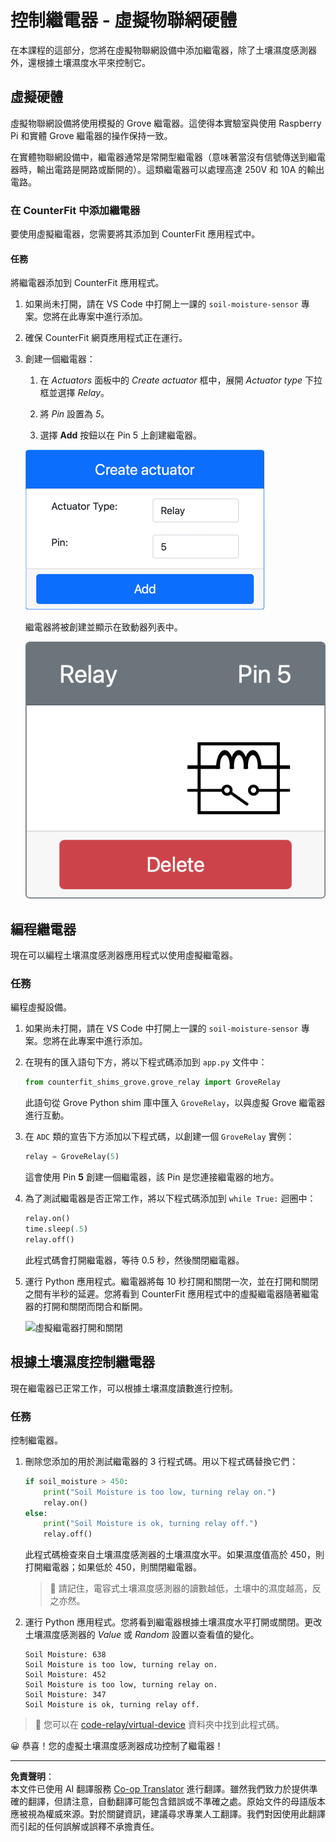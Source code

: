 <!--
CO_OP_TRANSLATOR_METADATA:
{
  "original_hash": "f8f541ee945545017a51aaf309aa37c3",
  "translation_date": "2025-08-26T22:31:09+00:00",
  "source_file": "2-farm/lessons/3-automated-plant-watering/virtual-device-relay.md",
  "language_code": "mo"
}
-->
# 控制繼電器 - 虛擬物聯網硬體

在本課程的這部分，您將在虛擬物聯網設備中添加繼電器，除了土壤濕度感測器外，還根據土壤濕度水平來控制它。

## 虛擬硬體

虛擬物聯網設備將使用模擬的 Grove 繼電器。這使得本實驗室與使用 Raspberry Pi 和實體 Grove 繼電器的操作保持一致。

在實體物聯網設備中，繼電器通常是常開型繼電器（意味著當沒有信號傳送到繼電器時，輸出電路是開路或斷開的）。這類繼電器可以處理高達 250V 和 10A 的輸出電路。

### 在 CounterFit 中添加繼電器

要使用虛擬繼電器，您需要將其添加到 CounterFit 應用程式中。

#### 任務

將繼電器添加到 CounterFit 應用程式。

1. 如果尚未打開，請在 VS Code 中打開上一課的 `soil-moisture-sensor` 專案。您將在此專案中進行添加。

1. 確保 CounterFit 網頁應用程式正在運行。

1. 創建一個繼電器：

    1. 在 *Actuators* 面板中的 *Create actuator* 框中，展開 *Actuator type* 下拉框並選擇 *Relay*。

    1. 將 *Pin* 設置為 *5*。

    1. 選擇 **Add** 按鈕以在 Pin 5 上創建繼電器。

    ![繼電器設置](../../../../../translated_images/counterfit-create-relay.fa7c40fd0f2f6afc33b35ea94fcb235085be4861e14e3fe6b9b7bcfc82d1c888.mo.png)

    繼電器將被創建並顯示在致動器列表中。

    ![已創建的繼電器](../../../../../translated_images/counterfit-relay.bbf74c1dbdc8b9acd983367fcbd06703a402aefef6af54ddb28e11307ba8a12c.mo.png)

## 編程繼電器

現在可以編程土壤濕度感測器應用程式以使用虛擬繼電器。

### 任務

編程虛擬設備。

1. 如果尚未打開，請在 VS Code 中打開上一課的 `soil-moisture-sensor` 專案。您將在此專案中進行添加。

1. 在現有的匯入語句下方，將以下程式碼添加到 `app.py` 文件中：

    ```python
    from counterfit_shims_grove.grove_relay import GroveRelay
    ```

    此語句從 Grove Python shim 庫中匯入 `GroveRelay`，以與虛擬 Grove 繼電器進行互動。

1. 在 `ADC` 類的宣告下方添加以下程式碼，以創建一個 `GroveRelay` 實例：

    ```python
    relay = GroveRelay(5)
    ```

    這會使用 Pin **5** 創建一個繼電器，該 Pin 是您連接繼電器的地方。

1. 為了測試繼電器是否正常工作，將以下程式碼添加到 `while True:` 迴圈中：

    ```python
    relay.on()
    time.sleep(.5)
    relay.off()
    ```

    此程式碼會打開繼電器，等待 0.5 秒，然後關閉繼電器。

1. 運行 Python 應用程式。繼電器將每 10 秒打開和關閉一次，並在打開和關閉之間有半秒的延遲。您將看到 CounterFit 應用程式中的虛擬繼電器隨著繼電器的打開和關閉而閉合和斷開。

    ![虛擬繼電器打開和關閉](../../../../../images/virtual-relay-turn-on-off.gif)

## 根據土壤濕度控制繼電器

現在繼電器已正常工作，可以根據土壤濕度讀數進行控制。

### 任務

控制繼電器。

1. 刪除您添加的用於測試繼電器的 3 行程式碼。用以下程式碼替換它們：

    ```python
    if soil_moisture > 450:
        print("Soil Moisture is too low, turning relay on.")
        relay.on()
    else:
        print("Soil Moisture is ok, turning relay off.")
        relay.off()
    ```

    此程式碼檢查來自土壤濕度感測器的土壤濕度水平。如果濕度值高於 450，則打開繼電器；如果低於 450，則關閉繼電器。

    > 💁 請記住，電容式土壤濕度感測器的讀數越低，土壤中的濕度越高，反之亦然。

1. 運行 Python 應用程式。您將看到繼電器根據土壤濕度水平打開或關閉。更改土壤濕度感測器的 *Value* 或 *Random* 設置以查看值的變化。

    ```output
    Soil Moisture: 638
    Soil Moisture is too low, turning relay on.
    Soil Moisture: 452
    Soil Moisture is too low, turning relay on.
    Soil Moisture: 347
    Soil Moisture is ok, turning relay off.
    ```

> 💁 您可以在 [code-relay/virtual-device](../../../../../2-farm/lessons/3-automated-plant-watering/code-relay/virtual-device) 資料夾中找到此程式碼。

😀 恭喜！您的虛擬土壤濕度感測器成功控制了繼電器！

---

**免責聲明**：  
本文件已使用 AI 翻譯服務 [Co-op Translator](https://github.com/Azure/co-op-translator) 進行翻譯。雖然我們致力於提供準確的翻譯，但請注意，自動翻譯可能包含錯誤或不準確之處。原始文件的母語版本應被視為權威來源。對於關鍵資訊，建議尋求專業人工翻譯。我們對因使用此翻譯而引起的任何誤解或誤釋不承擔責任。